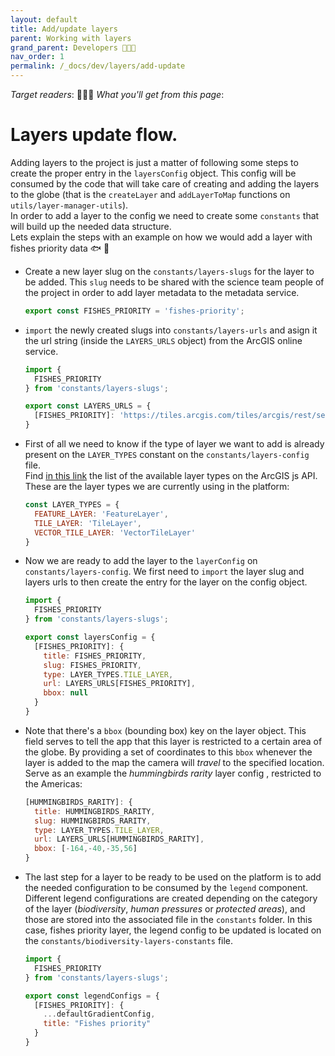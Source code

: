 ```yaml
---
layout: default
title: Add/update layers
parent: Working with layers
grand_parent: Developers 👩🏽‍💻
nav_order: 1
permalink: /_docs/dev/layers/add-update
---
```


_Target readers_: 👩🏽‍💻 
_What you'll get from this page_: 

# Layers update flow.

Adding layers to the project is just a matter of following some steps to create the proper entry in the `layersConfig` object. This config will be consumed by the code that will take care of creating and adding the layers to the globe (that is the `createLayer` and `addLayerToMap` functions on `utils/layer-manager-utils`).  
In order to add a layer to the config we need to create some `constants` that will build up the needed data structure.  
Lets explain the steps with an example on how we would add a layer with fishes priority data 🐟 🐠

- Create a new layer slug on the `constants/layers-slugs` for the layer to be added. This `slug` needs to be shared with the science team people of the project in order to add layer metadata to the metadata service.  

    ```js
    export const FISHES_PRIORITY = 'fishes-priority';
    ```
- `import` the newly created slugs into `constants/layers-urls` and asign it the url string (inside the `LAYERS_URLS` object) from the ArcGIS online service.
    ```js
    import {
      FISHES_PRIORITY
    } from 'constants/layers-slugs';

    export const LAYERS_URLS = {
      [FISHES_PRIORITY]: 'https://tiles.arcgis.com/tiles/arcgis/rest/services/Global_marine_fish_prioritisation_TL/MapServer'
    }
    ```
- First of all we need to know if the type of layer we want to add is already present on the `LAYER_TYPES` constant on the `constants/layers-config` file.  
Find [in this link](https://developers.arcgis.com/javascript/latest/api-reference/esri-layers-Layer.html) the list of the available layer types on the ArcGIS js API.  
These are the layer types we are currently using in the platform:
    ```js
    const LAYER_TYPES = {
      FEATURE_LAYER: 'FeatureLayer',
      TILE_LAYER: 'TileLayer',
      VECTOR_TILE_LAYER: 'VectorTileLayer'
    }
    ```
- Now we are ready to add the layer to the `layerConfig` on `constants/layers-config`. We first need to `import` the layer slug and layers urls to then create the entry for the layer on the config object. 
    ```js
    import {
      FISHES_PRIORITY
    } from 'constants/layers-slugs';

    export const layersConfig = {
      [FISHES_PRIORITY]: {
        title: FISHES_PRIORITY,
        slug: FISHES_PRIORITY,
        type: LAYER_TYPES.TILE_LAYER,
        url: LAYERS_URLS[FISHES_PRIORITY],
        bbox: null
      }
    }
    ```
- Note that there's a `bbox` (bounding box) key on the layer object. This field serves to tell the app that this layer is restricted to a certain area of the globe. By providing a set of coordinates to this `bbox` whenever the layer is added to the map the camera will _travel_ to the specified location. Serve as an example the _hummingbirds rarity_ layer config , restricted to the Americas:
    ```js
    [HUMMINGBIRDS_RARITY]: {
      title: HUMMINGBIRDS_RARITY,
      slug: HUMMINGBIRDS_RARITY,
      type: LAYER_TYPES.TILE_LAYER,
      url: LAYERS_URLS[HUMMINGBIRDS_RARITY],
      bbox: [-164,-40,-35,56]
    }
    ```
- The last step for a layer to be ready to be used on the platform is to add the needed configuration to be consumed by the `legend` component. Different legend configurations are created depending on the category of the layer (_biodiversity_, _human pressures_ or _protected areas_), and those are stored into the associated file in the `constants` folder. In this case, fishes priority layer, the legend config to be updated is located on the `constants/biodiversity-layers-constants` file.
    ```js
    import {
      FISHES_PRIORITY
    } from 'constants/layers-slugs';

    export const legendConfigs = {
      [FISHES_PRIORITY]: {
        ...defaultGradientConfig,
        title: "Fishes priority"
      }
    }
    ```